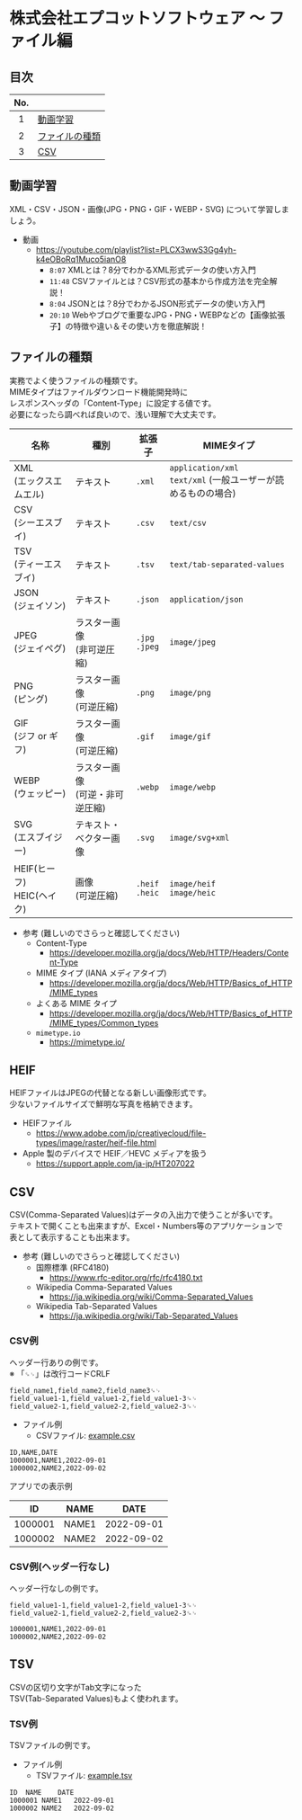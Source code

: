 # 株式会社エプコットソフトウェア ～ ファイル編

## 目次

| No. |  |
| :---: | --- |
| 1 | [動画学習](#動画学習) |
| 2 | [ファイルの種類](#ファイルの種類) |
| 3 | [CSV](#csv) |

## 動画学習

XML・CSV・JSON・画像(JPG・PNG・GIF・WEBP・SVG) について学習しましょう。

- 動画
  - <https://youtube.com/playlist?list=PLCX3wwS3Gg4yh-k4eOBoRq1Muco5ianO8>
    - `8:07` XMLとは？8分でわかるXML形式データの使い方入門
    - `11:48` CSVファイルとは？CSV形式の基本から作成方法を完全解説！
    - `8:04` JSONとは？8分でわかるJSON形式データの使い方入門
    - `20:10` Webやブログで重要なJPG・PNG・WEBPなどの【画像拡張子】の特徴や違い＆その使い方を徹底解説！

## ファイルの種類

実務でよく使うファイルの種類です。  
MIMEタイプはファイルダウンロード機能開発時に  
レスポンスヘッダの「Content-Type」に設定する値です。  
必要になったら調べれば良いので、浅い理解で大丈夫です。

| 名称 | 種別 | 拡張子 | MIMEタイプ |
| --- | --- | --- | --- |
| XML<br>(エックスエムエル) | テキスト | `.xml` | `application/xml`<br>`text/xml` (一般ユーザーが読めるものの場合) |
| CSV<br>(シーエスブイ) | テキスト | `.csv` | `text/csv` |
| TSV<br>(ティーエスブイ) | テキスト | `.tsv` | `text/tab-separated-values` |
| JSON<br>(ジェイソン) | テキスト | `.json` | `application/json` |
| JPEG<br>(ジェイペグ) | ラスター画像<br>(非可逆圧縮) | `.jpg`<br>`.jpeg` | `image/jpeg` |
| PNG<br>(ピング) | ラスター画像<br>(可逆圧縮) | `.png` | `image/png` |
| GIF<br>(ジフ or ギフ) | ラスター画像<br>(可逆圧縮) | `.gif` | `image/gif` |
| WEBP<br>(ウェッピー) | ラスター画像<br>(可逆・非可逆圧縮) | `.webp` | `image/webp` |
| SVG<br>(エスブイジー) | テキスト・ベクター画像 | `.svg` | `image/svg+xml` |
| HEIF(ヒーフ)<br>HEIC(ヘイク) | 画像<br>(可逆圧縮) | `.heif`<br>`.heic` | `image/heif`<br>`image/heic` |

- 参考 (難しいのでさらっと確認してください)
  - Content-Type
    - <https://developer.mozilla.org/ja/docs/Web/HTTP/Headers/Content-Type>
  - MIME タイプ (IANA メディアタイプ)
    - <https://developer.mozilla.org/ja/docs/Web/HTTP/Basics_of_HTTP/MIME_types>
  - よくある MIME タイプ
    - <https://developer.mozilla.org/ja/docs/Web/HTTP/Basics_of_HTTP/MIME_types/Common_types>
  - `mimetype.io`
    - <https://mimetype.io/>

## HEIF

HEIFファイルはJPEGの代替となる新しい画像形式です。  
少ないファイルサイズで鮮明な写真を格納できます。  

- HEIFファイル
  - <https://www.adobe.com/jp/creativecloud/file-types/image/raster/heif-file.html>
- Apple 製のデバイスで HEIF／HEVC メディアを扱う
  - <https://support.apple.com/ja-jp/HT207022>

## CSV

CSV(Comma-Separated Values)はデータの入出力で使うことが多いです。  
テキストで開くことも出来ますが、Excel・Numbers等のアプリケーションで  
表として表示することも出来ます。

- 参考 (難しいのでさらっと確認してください)
  - 国際標準 (RFC4180)
    - <https://www.rfc-editor.org/rfc/rfc4180.txt>
  - Wikipedia Comma-Separated Values
    - <https://ja.wikipedia.org/wiki/Comma-Separated_Values>
  - Wikipedia Tab-Separated Values
    - <https://ja.wikipedia.org/wiki/Tab-Separated_Values>

### CSV例

ヘッダー行ありの例です。  
※ 「`␍␊`」は改行コードCRLF

```csv
field_name1,field_name2,field_name3␍␊
field_value1-1,field_value1-2,field_value1-3␍␊
field_value2-1,field_value2-2,field_value2-3␍␊
```

- ファイル例
  - CSVファイル: [example.csv](./files/example.csv)

```csv
ID,NAME,DATE
1000001,NAME1,2022-09-01
1000002,NAME2,2022-09-02
```

アプリでの表示例

| ID | NAME | DATE |
| --- | --- | --- |
| 1000001 | NAME1 | 2022-09-01 |
| 1000002 | NAME2 | 2022-09-02 |

### CSV例(ヘッダー行なし)

ヘッダー行なしの例です。

```csv
field_value1-1,field_value1-2,field_value1-3␍␊
field_value2-1,field_value2-2,field_value2-3␍␊
```

```csv
1000001,NAME1,2022-09-01
1000002,NAME2,2022-09-02
```

## TSV

CSVの区切り文字がTab文字になった  
TSV(Tab-Separated Values)もよく使われます。  

### TSV例

TSVファイルの例です。

- ファイル例
  - TSVファイル: [example.tsv](./files/example.tsv)

```tsv
ID	NAME	DATE
1000001	NAME1	2022-09-01
1000002	NAME2	2022-09-02
```
